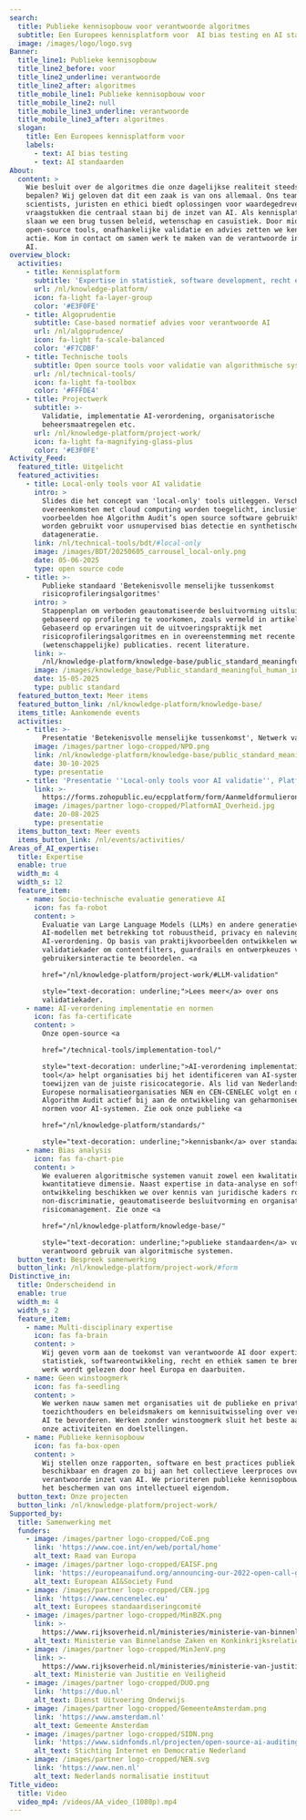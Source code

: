 ```yaml
---
search:
  title: Publieke kennisopbouw voor verantwoorde algoritmes
  subtitle: Een Europees kennisplatform voor  AI bias testing en AI standaarden.
  image: /images/logo/logo.svg
Banner:
  title_line1: Publieke kennisopbouw
  title_line2_before: voor
  title_line2_underline: verantwoorde
  title_line2_after: algoritmes
  title_mobile_line1: Publieke kennisopbouw voor
  title_mobile_line2: null
  title_mobile_line3_underline: verantwoorde
  title_mobile_line3_after: algoritmes
  slogan:
    title: Een Europees kennisplatform voor
    labels:
      - text: AI bias testing
      - text: AI standaarden
About:
  content: >
    Wie besluit over de algoritmes die onze dagelijkse realiteit steeds meer
    bepalen? Wij geloven dat dit een zaak is van ons allemaal. Ons team van data
    scientists, juristen en ethici biedt oplossingen voor waardegedreven
    vraagstukken die centraal staan bij de inzet van AI. Als kennisplatform
    slaan we een brug tussen beleid, wetenschap en casuïstiek. Door middel van
    open-source tools, onafhankelijke validatie en advies zetten we kennis om in
    actie. Kom in contact om samen werk te maken van de verantwoorde inzet van
    AI.
overview_block:
  activities:
    - title: Kennisplatform
      subtitle: 'Expertise in statistiek, software development, recht en ethiek'
      url: /nl/knowledge-platform/
      icon: fa-light fa-layer-group
      color: '#E3F0FE'
    - title: Algoprudentie
      subtitle: Case-based normatief advies voor verantwoorde AI
      url: /nl/algoprudence/
      icon: fa-light fa-scale-balanced
      color: '#F7CDBF'
    - title: Technische tools
      subtitle: Open source tools voor validatie van algorithmische systemen
      url: /nl/technical-tools/
      icon: fa-light fa-toolbox
      color: '#FFFDE4'
    - title: Projectwerk
      subtitle: >-
        Validatie, implementatie AI-verordening, organisatorische
        beheersmaatregelen etc.
      url: /nl/knowledge-platform/project-work/
      icon: fa-light fa-magnifying-glass-plus
      color: '#E3F0FE'
Activity_Feed:
  featured_title: Uitgelicht
  featured_activities:
    - title: Local-only tools voor AI validatie
      intro: >
        Slides die het concept van 'local-only' tools uitleggen. Verschillen en
        overeenkomsten met cloud computing worden toegelicht, inclusief
        voorbeelden hoe Algorithm Audit’s open source software gebruikt kan
        worden gebruikt voor usnupervised bias detectie en synthetische
        datageneratie.
      link: /nl/technical-tools/bdt/#local-only
      image: /images/BDT/20250605_carrousel_local-only.png
      date: 05-06-2025
      type: open source code
    - title: >-
        Publieke standaard 'Betekenisvolle menselijke tussenkomst
        risicoprofileringsalgoritmes'
      intro: >
        Stappenplan om verboden geautomatiseerde besluitvorming uitsluitend
        gebaseerd op profilering te voorkomen, zoals vermeld in artikel 22 AVG.
        Gebaseerd op ervaringen uit de uitvoeringspraktijk met
        risicoprofileringsalgoritmes en in overeenstemming met recente
        (wetenschappelijke) publicaties. recent literature.
      link: >-
        /nl/knowledge-platform/knowledge-base/public_standard_meaningful_human_intervention/
      image: /images/knowledge_base/Public_standard_meaningful_human_intervention.png
      date: 15-05-2025
      type: public standard
  featured_button_text: Meer items
  featured_button_link: /nl/knowledge-platform/knowledge-base/
  items_title: Aankomende events
  activities:
    - title: >-
        Presentatie 'Betekenisvolle menselijke tussenkomst', Netwerk van Publieke Dienstverleners
      image: /images/partner logo-cropped/NPD.png
      link: /nl/knowledge-platform/knowledge-base/public_standard_meaningful_human_intervention/
      date: 30-10-2025
      type: presentatie
    - title: 'Presentatie ''Local-only tools voor AI validatie'', Platform AI & Overheid'
      link: >-
        https://forms.zohopublic.eu/ecpplatform/form/AanmeldformulieronlineAIlunchbreaksessies/formperma/9n7oFcEAlLYZtxJ73sMRbsNiPMDYHeMaIAFcUc7fWOA
      image: /images/partner logo-cropped/PlatformAI_Overheid.jpg
      date: 20-08-2025
      type: presentatie
  items_button_text: Meer events
  items_button_link: /nl/events/activities/
Areas_of_AI_expertise:
  title: Expertise
  enable: true
  width_m: 4
  width_s: 12
  feature_item:
    - name: Socio-technische evaluatie generatieve AI
      icon: fas fa-robot
      content: >
        Evaluatie van Large Language Models (LLMs) en andere generatieve
        AI-modellen met betrekking tot robuustheid, privacy en naleving van de
        AI-verordening. Op basis van praktijkvoorbeelden ontwikkelen we een
        validatiekader om contentfilters, guardrails en ontwerpkeuzes voor
        gebruikersinteractie te beoordelen. <a

        href="/nl/knowledge-platform/project-work/#LLM-validation"

        style="text-decoration: underline;">Lees meer</a> over ons
        validatiekader.
    - name: AI-verordening implementatie en normen
      icon: fas fa-certificate
      content: >
        Onze open-source <a

        href="/technical-tools/implementation-tool/"

        style="text-decoration: underline;">AI-verordening implementatie
        tool</a> helpt organisaties bij het identificeren van AI-systemen en het
        toewijzen van de juiste risicocategorie. Als lid van Nederlandse en
        Europese normalisatieorganisaties NEN en CEN-CENELEC volgt en draagt
        Algorithm Audit actief bij aan de ontwikkeling van geharmoniseerde
        normen voor AI-systemen. Zie ook onze publieke <a

        href="/nl/knowledge-platform/standards/"

        style="text-decoration: underline;">kennisbank</a> over standaardisatie.
    - name: Bias analysis
      icon: fas fa-chart-pie
      content: >
        We evalueren algoritmische systemen vanuit zowel een kwalitatieve als
        kwantitatieve dimensie. Naast expertise in data-analyse en software
        ontwikkeling beschikken we over kennis van juridische kaders rondom
        non-discriminatie, geautomatiseerde besluitvorming en organisatorisch
        risicomanagement. Zie onze <a

        href="/nl/knowledge-platform/knowledge-base/"

        style="text-decoration: underline;">publieke standaarden</a> voor
        verantwoord gebruik van algoritmische systemen.
  button_text: Bespreek samenwerking
  button_link: /nl/knowledge-platform/project-work/#form
Distinctive_in:
  title: Onderscheidend in
  enable: true
  width_m: 4
  width_s: 2
  feature_item:
    - name: Multi-disciplinary expertise
      icon: fas fa-brain
      content: >
        Wij geven vorm aan de toekomst van verantwoorde AI door expertise in
        statistiek, softwareontwikkeling, recht en ethiek samen te brengen. Ons
        werk wordt gelezen door heel Europa en daarbuiten.
    - name: Geen winstoogmerk
      icon: fas fa-seedling
      content: >
        We werken nauw samen met organisaties uit de publieke en private sector,
        toezichthouders en beleidsmakers om kennisuitwisseling over verantwoorde
        AI te bevorderen. Werken zonder winstoogmerk sluit het beste aan bij
        onze activiteiten en doelstellingen.
    - name: Publieke kennisopbouw
      icon: fas fa-box-open
      content: >
        Wij stellen onze rapporten, software en best practices publiek
        beschikbaar en dragen zo bij aan het collectieve leerproces over de
        verantwoorde inzet van AI. We prioriteren publieke kennisopbouw boven
        het beschermen van ons intellectueel eigendom.
  button_text: Onze projecten
  button_link: /nl/knowledge-platform/project-work/
Supported_by:
  title: Samenwerking met
  funders:
    - image: /images/partner logo-cropped/CoE.png
      link: 'https://www.coe.int/en/web/portal/home'
      alt_text: Raad van Europa
    - image: /images/partner logo-cropped/EAISF.png
      link: 'https://europeanaifund.org/announcing-our-2022-open-call-grantees/'
      alt_text: European AI&Society Fund
    - image: /images/partner logo-cropped/CEN.jpg
      link: 'https://www.cencenelec.eu'
      alt_text: Europees standaardiseringcomité
    - image: /images/partner logo-cropped/MinBZK.png
      link: >-
        https://www.rijksoverheid.nl/ministeries/ministerie-van-binnenlandse-zaken-en-koninkrijksrelaties
      alt_text: Ministerie van Binnelandse Zaken en Konkinkrijksrelaties
    - image: /images/partner logo-cropped/MinJenV.png
      link: >-
        https://www.rijksoverheid.nl/ministeries/ministerie-van-justitie-en-veiligheid
      alt_text: Ministerie van Justitie en Veiligheid
    - image: /images/partner logo-cropped/DUO.png
      link: 'https://duo.nl'
      alt_text: Dienst Uitvoering Onderwijs
    - image: /images/partner logo-cropped/GemeenteAmsterdam.png
      link: 'https://www.amsterdam.nl'
      alt_text: Gemeente Amsterdam
    - image: /images/partner logo-cropped/SIDN.png
      link: 'https://www.sidnfonds.nl/projecten/open-source-ai-auditing'
      alt_text: Stichting Internet en Democratie Nederland
    - image: /images/partner logo-cropped/NEN.svg
      link: 'https://www.nen.nl'
      alt_text: Nederlands normalisatie instituut
Title_video:
  title: Video
  video_mp4: /videos/AA_video_(1080p).mp4
---
```


